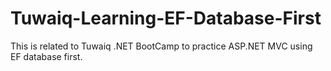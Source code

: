 # Tuwaiq-Learning-EF-Database-First
This is related to Tuwaiq .NET BootCamp to practice ASP.NET MVC using EF database first.
